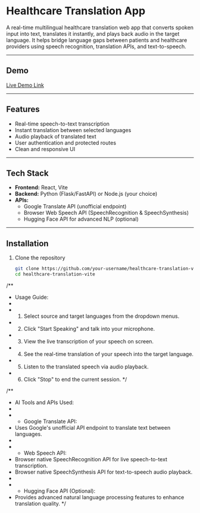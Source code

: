 # Healthcare Translation App

A real-time multilingual healthcare translation web app that converts spoken input into text, translates it instantly, and plays back audio in the target language. It helps bridge language gaps between patients and healthcare providers using speech recognition, translation APIs, and text-to-speech.

---

## Demo

[Live Demo Link](https://your-app-url.com)

---

## Features

- Real-time speech-to-text transcription
- Instant translation between selected languages
- Audio playback of translated text
- User authentication and protected routes
- Clean and responsive UI

---

## Tech Stack

- **Frontend:** React, Vite
- **Backend:** Python (Flask/FastAPI) or Node.js (your choice)
- **APIs:**
  - Google Translate API (unofficial endpoint)
  - Browser Web Speech API (SpeechRecognition & SpeechSynthesis)
  - Hugging Face API for advanced NLP (optional)

---

## Installation

1. Clone the repository  
   ```bash
   git clone https://github.com/your-username/healthcare-translation-vite.git
   cd healthcare-translation-vite
/**
 * Usage Guide:
 * 
 * 1. Select source and target languages from the dropdown menus.
 * 2. Click "Start Speaking" and talk into your microphone.
 * 3. View the live transcription of your speech on screen.
 * 4. See the real-time translation of your speech into the target language.
 * 5. Listen to the translated speech via audio playback.
 * 6. Click "Stop" to end the current session.
 */

/**
 * AI Tools and APIs Used:
 * 
 * - Google Translate API:
 *   Uses Google's unofficial API endpoint to translate text between languages.
 * 
 * - Web Speech API:
 *   Browser native SpeechRecognition API for live speech-to-text transcription.
 *   Browser native SpeechSynthesis API for text-to-speech audio playback.
 * 
 * - Hugging Face API (Optional):
 *   Provides advanced natural language processing features to enhance translation quality.
 */

